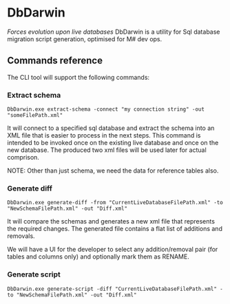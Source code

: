 # DbDarwin
*Forces evolution upon live databases*
DbDarwin is a utility for Sql database migration script generation, optimised for M# dev ops.  

## Commands reference
The CLI tool will support the following commands:
### Extract schema
```
DbDarwin.exe extract-schema -connect "my connection string" -out "someFilePath.xml"
```
It will connect to a specified sql database and extract the schema into an XML file that is easier to process in the next steps. This command is intended to be invoked once on the existing live database and once on the new database. The produced two xml files will be used later for actual comprison.

NOTE: Other than just schema, we need the data for reference tables also.

### Generate diff
```
DbDarwin.exe generate-diff -from "CurrentLiveDatabaseFilePath.xml" -to "NewSchemaFilePath.xml" -out "Diff.xml"
```
It will compare the schemas and generates a new xml file that represents the required changes. The generated file contains a flat list of additions and removals.

We will have a UI for the developer to select any addition/removal pair (for tables and columns only) and optionally mark them as RENAME.

### Generate script
```
DbDarwin.exe generate-script -diff "CurrentLiveDatabaseFilePath.xml" -to "NewSchemaFilePath.xml" -out "Diff.xml"
```
